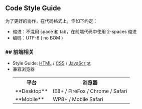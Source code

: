 ## Code Style Guide

为了更好的协作，在代码格式上，作如下约定：

- 缩进：不混用 space 和 tab，在前端代码中使用 2-spaces 缩进
- 编码：UTF-8 ( no BOM ) 

### ## 前端相关

- Style Guide: [HTML](html.md) / [CSS](css.md) / [JavaScript](javascript.md)
- 兼容浏览器
  <table>
  <tr><th>平台</th><th>浏览器</th></tr>
  <tr><td>**Desktop**</td><td>IE8+ / FireFox / Chrome / Safari</td></tr>
  <tr><td>**Mobile**</td><td>WP8+ / Mobile Safari</td></tr>
  </table>